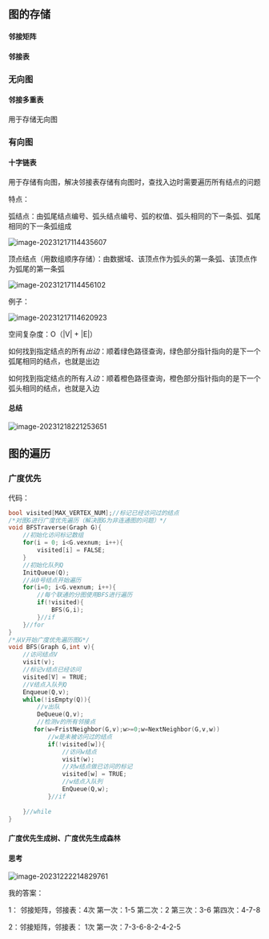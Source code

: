 ## 图的存储

#### 邻接矩阵

#### 邻接表

### 无向图

#### 邻接多重表

用于存储无向图



### 有向图

#### 十字链表

用于存储有向图，解决邻接表存储有向图时，查找入边时需要遍历所有结点的问题

特点：



弧结点：由弧尾结点编号、弧头结点编号、弧的权值、弧头相同的下一条弧、弧尾相同的下一条弧组成

![image-20231217114435607]([C:\Users\19307\AppData\Roaming\Typora\typora-user-images\image-20231217114435607.png](https://github.com/moonsbaby/My_C-Cpp_node/blob/main/image/%E5%8D%81%E5%AD%97%E9%93%BE%E8%A1%A8%E6%B3%95%E5%AD%98%E5%82%A8%E6%9C%89%E5%90%91%E5%9B%BE-%E5%BC%A7%E7%BB%93%E7%82%B9.png))

顶点结点（用数组顺序存储）：由数据域、该顶点作为弧头的第一条弧、该顶点作为弧尾的第一条弧

![image-20231217114456102](C:\Users\19307\AppData\Roaming\Typora\typora-user-images\image-20231217114456102.png)

例子：

![image-20231217114620923](C:\Users\19307\AppData\Roaming\Typora\typora-user-images\image-20231217114620923.png)

空间复杂度：O（|V| + |E|）

如何找到指定结点的所有*出边*：顺着绿色路径查询，绿色部分指针指向的是下一个弧尾相同的结点，也就是出边

如何找到指定结点的所有*入边*：顺着橙色路径查询，橙色部分指针指向的是下一个弧头相同的结点，也就是入边

#### 总结

![image-20231218221253651](C:\Users\19307\AppData\Roaming\Typora\typora-user-images\image-20231218221253651.png)

## 图的遍历

### 广度优先

代码：

```c
bool visited[MAX_VERTEX_NUM];//标记已经访问过的结点
/*对图G进行广度优先遍历（解决图G为非连通图的问题）*/
void BFSTraverse(Graph G){
    //初始化访问标记数组
    for(i = 0; i<G.vexnum; i++){
        visited[i] = FALSE;
    }
    //初始化队列Q
    InitQueue(Q);
    //从0号结点开始遍历
    for(i=0; i<G.vexnum; i++){
        //每个联通的分图使用BFS进行遍历
        if(!visited){
            BFS(G,i);
        }//if
    }//for
}
/*从V开始广度优先遍历图G*/
void BFS(Graph G,int v){
    //访问结点V
    visit(v);
    //标记v结点已经访问
    visited[V] = TRUE;
    //V结点入队列Q
    Enqueue(Q,v);
    while(!isEmpty(Q)){
        //v出队
        DeQueue(Q,v);
        //检测v的所有邻接点
       for(w=FristNeighbor(G,v);w>=0;w=NextNeighbor(G,v,w))
           //w是未被访问过的结点
           if(!visited[w]){
               //访问w结点
               visit(w);
               //对w结点做已访问的标记
               visited[w] = TRUE;
               //w结点入队列
               EnQueue(Q,w);
           }//if
     
    }//while
}
```

#### 广度优先生成树、广度优先生成森林

#### 思考

![image-20231222214829761](C:\Users\19307\AppData\Roaming\Typora\typora-user-images\image-20231222214829761.png)

我的答案：

1： 邻接矩阵，邻接表：4次  第一次：1-5 第二次：2 第三次：3-6 第四次：4-7-8

2：邻接矩阵，邻接表： 1次 第一次：7-3-6-8-2-4-2-5
